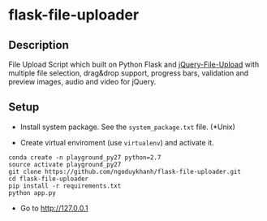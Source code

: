 flask-file-uploader
===================

## Description
File Upload Script which built on Python Flask and [jQuery-File-Upload](https://github.com/blueimp/jQuery-File-Upload/) with multiple file selection, drag&amp;drop support, progress bars, validation and preview images, audio and video for jQuery.


## Setup
- Install system package. See the `system_package.txt` file. (*Unix)

- Create virtual enviroment (use `virtualenv`) and activate it.
```
conda create -n playground_py27 python=2.7
source activate playground_py27
git clone https://github.com/ngoduykhanh/flask-file-uploader.git
cd flask-file-uploader
pip install -r requirements.txt
python app.py
```
- Go to http://127.0.0.1

